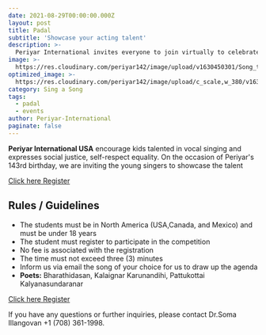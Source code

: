 ```yaml
---
date: 2021-08-29T00:00:00.000Z
layout: post
title: Padal
subtitle: 'Showcase your acting talent'
description: >-
  Periyar International invites everyone to join virtually to celebrate Periyar's 143rd birthday.
image: >-
  https://res.cloudinary.com/periyar142/image/upload/v1630450301/Song_ttznts.jpg
optimized_image: >-
  https://res.cloudinary.com/periyar142/image/upload/c_scale,w_380/v1630450301/Song_ttznts.jpg
category: Sing a Song
tags:
  - padal
  - events
author: Periyar-International
paginate: false
---
```


<strong>Periyar International USA</strong> encourage kids talented in vocal singing and expresses social justice, self-respect equality. On the occasion of Periyar's 143rd birthday, we are inviting the young singers to showcase the talent

<a  href="https://www.periyar143.info/register/">Click here Register</a>

## Rules / Guidelines

* The students must be in North America (USA,Canada, and Mexico) and must be under 18 years
* The student must register to participate in the competition
* No fee is associated with the registration
* The time must not exceed three (3) minutes
* Inform us via email the song of your choice for us to draw up the agenda
* **Poets:** Bharathidasan, Kalaignar Karunandihi, Pattukottai Kalyanasundaranar

<a  href="https://www.periyar143.info/register/">Click here Register</a>

If you have any questions or further inquiries, please contact Dr.Soma Illangovan +1 (708) 361-1998.